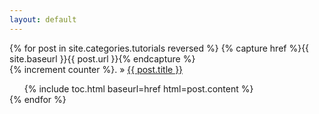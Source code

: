 ```yaml
---
layout: default
---
```


<div>
{% for post in site.categories.tutorials reversed %}
  {% capture href %}{{ site.baseurl }}{{ post.url }}{% endcapture %}
    <div class="lessons_list">
      {% increment counter %}. » <a href="{{ href }}">{{ post.title }}</a>
    </div>
  <ul style="list-style-type:none; margin-bottom:0;">
  <li>
  {% include toc.html baseurl=href html=post.content %}
  </li>
  </ul>
{% endfor %}
</div>
